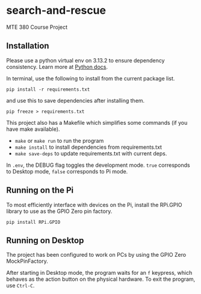 # search-and-rescue
MTE 380 Course Project

## Installation
Please use a python virtual env on 3.13.2 to ensure dependency consistency.
Learn more at [Python docs](https://docs.python.org/3/library/venv.html).

In terminal, use the following to install from the current package list.
```
pip install -r requirements.txt
```
and use this to save dependencies after installing them.
```
pip freeze > requirements.txt
```

This project also has a Makefile which simplifies some commands (if you have make available).
- `make` or `make run` to run the program
- `make install` to install dependencies from requirements.txt
- `make save-deps` to update requirements.txt with current deps.

In `.env`, the DEBUG flag toggles the development mode. `true` corresponds to Desktop mode, `false` corresponds to Pi mode.

## Running on the Pi
To most efficiently interface with devices on the Pi, install the RPi.GPIO library to use as the GPIO Zero pin factory.

```
pip install RPi.GPIO
```

## Running on Desktop
The project has been configured to work on PCs by using the GPIO Zero MockPinFactory.

After starting in Desktop mode, the program waits for an `f` keypress, which behaves as the action button on the physical hardware. To exit the program, use `Ctrl-C`.